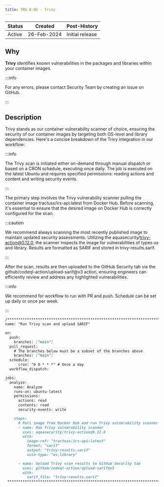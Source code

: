 ```yaml
---
title: TRG 8.05 - Trivy
---
```


| Status | Created     | Post-History                         |
|--------|-------------|--------------------------------------|
| Active | 26-Feb-2024 | Initial release                      |

## Why

**Trivy** identifies known vulnerabilities in the packages and libraries within your container images.

:::info

For any errors, please contact Security Team by creating an issue on GitHub.

:::

## Description

Trivy stands as our container vulnerability scanner of choice, ensuring the security of our container images by targeting both OS-level and library dependencies. Here's a concise breakdown of the Trivy integration in our workflow:

:::info

The Trivy scan is initiated either on-demand through manual dispatch or based on a CRON schedule, executing once daily. The job is executed on the latest Ubuntu and requires specified permissions: reading actions and content and writing security events.

:::

The primary step involves the Trivy vulnerability scanner pulling the container image tractusx/irs-api:latest from Docker Hub. Before scanning, it's essential to ensure that the desired image on Docker Hub is correctly configured for the scan.

:::caution

We recommend always scanning the most recently published image to maintain updated security assessments. Utilizing the aquasecurity/trivy-action@0.12.0, the scanner inspects the image for vulnerabilities of types os and library. Results are formatted as SARIF and stored in trivy-results.sarif.

:::

After the scan, results are then uploaded to the GitHub Security tab via the github/codeql-action/upload-sarif@v3 action, ensuring engineers can efficiently review and address any highlighted vulnerabilities.

:::info

We recommend for workflow to run with PR and push. Schedule can be set up daily or once per week.

:::

```md
/********************************************************************************
name: "Run Trivy scan and upload SARIF"

on:
  push:
    branches: ["main"]
  pull_request:
    # The branches below must be a subset of the branches above
    branches: ["main"]
  schedule:
    - cron: "0 0 * * *" # Once a day
  workflow_dispatch:

jobs:
  analyze:
    name: Analyze
    runs-on: ubuntu-latest
    permissions:
      actions: read
      contents: read
      security-events: write

    steps:
      # Pull image from Docker Hub and run Trivy vulnerability scanner
      - name: Run Trivy vulnerability scanner
        uses: aquasecurity/trivy-action@0.12.0
        with:
          image-ref: "tractusx/irs-api:latest"
          format: "sarif"
          output: "trivy-results.sarif"
          vuln-type: "os,library"

      - name: Upload Trivy scan results to GitHub Security tab
        uses: github/codeql-action/upload-sarif@v3
        with:
          sarif_file: "trivy-results.sarif"
 ********************************************************************************/
 ```
